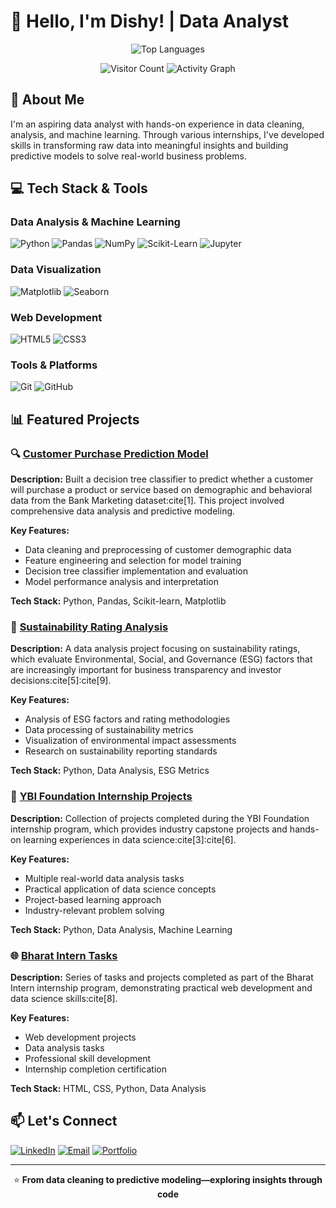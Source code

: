 # 👋 Hello, I'm Dishy! | Data Analyst

<div align="center">
  
![Top Languages](https://github-readme-stats.vercel.app/api/top-langs/?username=dishyyyyy5&layout=compact&theme=tokyonight)
  
![Visitor Count](https://visitor-badge.glitch.me/badge?page_id=dishyyyyy5)
![Activity Graph](https://github-readme-activity-graph.cyclic.app/graph?username=dishyyyyy5&theme=dracula)

</div>

## 🚀 About Me
I'm an aspiring data analyst with hands-on experience in data cleaning, analysis, and machine learning. Through various internships, I've developed skills in transforming raw data into meaningful insights and building predictive models to solve real-world business problems.

## 💻 Tech Stack & Tools

### **Data Analysis & Machine Learning**
![Python](https://img.shields.io/badge/Python-3776AB?style=for-the-badge&logo=python&logoColor=white)
![Pandas](https://img.shields.io/badge/Pandas-150458?style=for-the-badge&logo=pandas&logoColor=white)
![NumPy](https://img.shields.io/badge/NumPy-013243?style=for-the-badge&logo=numpy&logoColor=white)
![Scikit-Learn](https://img.shields.io/badge/Scikit_Learn-F7931E?style=for-the-badge&logo=scikit-learn&logoColor=white)
![Jupyter](https://img.shields.io/badge/Jupyter-F37626?style=for-the-badge&logo=jupyter&logoColor=white)

### **Data Visualization**
![Matplotlib](https://img.shields.io/badge/Matplotlib-11557c?style=for-the-badge&logo=python&logoColor=white)
![Seaborn](https://img.shields.io/badge/Seaborn-3776AB?style=for-the-badge&logo=python&logoColor=white)

### **Web Development**
![HTML5](https://img.shields.io/badge/HTML5-E34F26?style=for-the-badge&logo=html5&logoColor=white)
![CSS3](https://img.shields.io/badge/CSS3-1572B6?style=for-the-badge&logo=css3&logoColor=white)

### **Tools & Platforms**
![Git](https://img.shields.io/badge/Git-F05032?style=for-the-badge&logo=git&logoColor=white)
![GitHub](https://img.shields.io/badge/GitHub-181717?style=for-the-badge&logo=github&logoColor=white)

## 📊 Featured Projects

### 🔍 [Customer Purchase Prediction Model](https://github.com/dishyyyyy5/PRODIGY_DS)
**Description:** Built a decision tree classifier to predict whether a customer will purchase a product or service based on demographic and behavioral data from the Bank Marketing dataset:cite[1]. This project involved comprehensive data analysis and predictive modeling.

**Key Features:**
- Data cleaning and preprocessing of customer demographic data
- Feature engineering and selection for model training
- Decision tree classifier implementation and evaluation
- Model performance analysis and interpretation

**Tech Stack:** Python, Pandas, Scikit-learn, Matplotlib

### 🌱 [Sustainability Rating Analysis](https://github.com/dishyyyyy5/Sustainibility-Rating)
**Description:** A data analysis project focusing on sustainability ratings, which evaluate Environmental, Social, and Governance (ESG) factors that are increasingly important for business transparency and investor decisions:cite[5]:cite[9].

**Key Features:**
- Analysis of ESG factors and rating methodologies
- Data processing of sustainability metrics
- Visualization of environmental impact assessments
- Research on sustainability reporting standards

**Tech Stack:** Python, Data Analysis, ESG Metrics

### 💼 [YBI Foundation Internship Projects](https://github.com/dishyyyyy5/YBI-foundation)
**Description:** Collection of projects completed during the YBI Foundation internship program, which provides industry capstone projects and hands-on learning experiences in data science:cite[3]:cite[6].

**Key Features:**
- Multiple real-world data analysis tasks
- Practical application of data science concepts
- Project-based learning approach
- Industry-relevant problem solving

**Tech Stack:** Python, Data Analysis, Machine Learning

### 🌐 [Bharat Intern Tasks](https://github.com/dishyyyyy5/BharatIntern)
**Description:** Series of tasks and projects completed as part of the Bharat Intern internship program, demonstrating practical web development and data science skills:cite[8].

**Key Features:**
- Web development projects
- Data analysis tasks
- Professional skill development
- Internship completion certification

**Tech Stack:** HTML, CSS, Python, Data Analysis

## 📫 Let's Connect
[![LinkedIn](https://img.shields.io/badge/LinkedIn-0077B5?style=for-the-badge&logo=linkedin&logoColor=white)](#)
[![Email](https://img.shields.io/badge/Email-D14836?style=for-the-badge&logo=gmail&logoColor=white)](mailto:your.email@example.com)
[![Portfolio](https://img.shields.io/badge/Portfolio-4285F4?style=for-the-badge&logo=google-chrome&logoColor=white)](#)

---

<div align="center">
  
⭐ **From data cleaning to predictive modeling—exploring insights through code**

</div>
